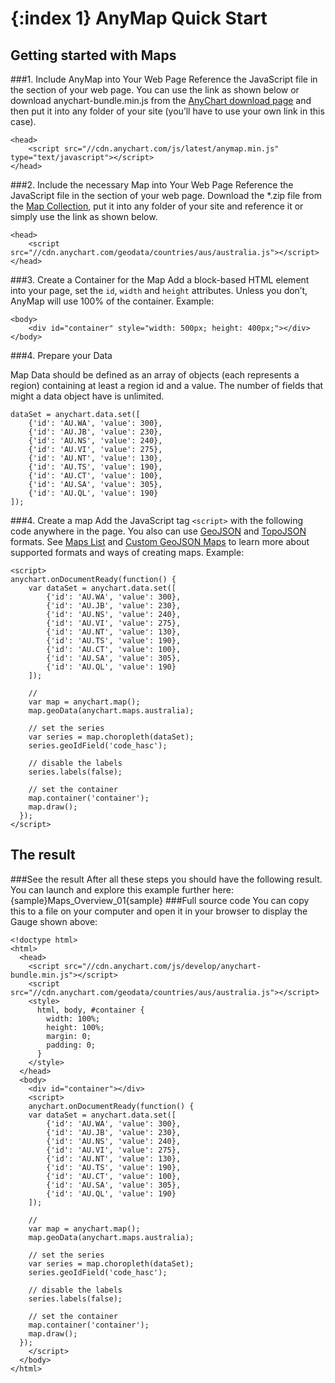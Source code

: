 {:index 1}
AnyMap Quick Start
===========
  
## Getting started with Maps
###1. Include AnyMap into Your Web Page
Reference the JavaScript file in the <head> section of your web page. You can use the link as shown below or download anychart-bundle.min.js from the [AnyChart download page](../Quick_Start/Downloading_AnyChart) and then put it into any folder of your site (you’ll have to use your own link in this case).

```
<head>
    <script src="//cdn.anychart.com/js/latest/anymap.min.js" type="text/javascript"></script> 
</head>
```

###2. Include the necessary Map into Your Web Page
Reference the JavaScript file in the <head> section of your web page.
Download the *.zip file from the [Map Collection](./Maps_List), put it into any folder of your site and reference it or simply use the link as shown below.

```
<head>
    <script src="//cdn.anychart.com/geodata/countries/aus/australia.js"></script>
</head>
```

###3. Create a Container for the Map
Add a block-based HTML element into your page, set the `id`, `width` and `height` attributes. Unless you don’t, AnyMap will use 100% of the container.
Example:
```
<body>
    <div id="container" style="width: 500px; height: 400px;"></div>
</body>
```
###4. Prepare your Data

Map Data should be defined as an array of objects (each represents a region) containing at least a region id and a value. The number of fields that might a data object have is unlimited. 

```
dataSet = anychart.data.set([
    {'id': 'AU.WA', 'value': 300},
    {'id': 'AU.JB', 'value': 230}, 
    {'id': 'AU.NS', 'value': 240}, 
    {'id': 'AU.VI', 'value': 275}, 
    {'id': 'AU.NT', 'value': 130}, 
    {'id': 'AU.TS', 'value': 190}, 
    {'id': 'AU.CT', 'value': 100}, 				 
    {'id': 'AU.SA', 'value': 305},                
    {'id': 'AU.QL', 'value': 190}                 
]);
```

###4. Create a map
Add the JavaScript tag `<script>` with the following code anywhere in the page. 
You also can use [GeoJSON](https://en.wikipedia.org/wiki/GeoJSON) and [TopoJSON](https://en.wikipedia.org/wiki/GeoJSON#TopoJSON) formats. See [Maps List](./Maps_List) and [Custom GeoJSON Maps](./Custom_GeoJson_Maps) to learn more about supported formats and ways of creating maps.
Example:

```
<script>
anychart.onDocumentReady(function() {
    var dataSet = anychart.data.set([
		{'id': 'AU.WA', 'value': 300},
		{'id': 'AU.JB', 'value': 230}, 
		{'id': 'AU.NS', 'value': 240}, 
		{'id': 'AU.VI', 'value': 275}, 
		{'id': 'AU.NT', 'value': 130}, 
		{'id': 'AU.TS', 'value': 190}, 
		{'id': 'AU.CT', 'value': 100}, 				 
		{'id': 'AU.SA', 'value': 305},                
		{'id': 'AU.QL', 'value': 190}  
    ]);

    //
    var map = anychart.map();
    map.geoData(anychart.maps.australia);

    // set the series
    var series = map.choropleth(dataSet);
    series.geoIdField('code_hasc');
	
	// disable the labels
    series.labels(false);

    // set the container
    map.container('container');
    map.draw();
  });
</script>
```
  
## The result
###See the result
After all these steps you should have the following result. You can launch and explore this example further here:
{sample}Maps\_Overview\_01{sample}
###Full source code
You can copy this to a file on your computer and open it in your browser to display the Gauge shown above:
```
<!doctype html>
<html>
  <head>
    <script src="//cdn.anychart.com/js/develop/anychart-bundle.min.js"></script>
    <script src="//cdn.anychart.com/geodata/countries/aus/australia.js"></script>
    <style>
      html, body, #container {
        width: 100%;
        height: 100%;
        margin: 0;
        padding: 0;
      }
    </style>
  </head>
  <body>
    <div id="container"></div>
    <script>
	anychart.onDocumentReady(function() {
    var dataSet = anychart.data.set([
		{'id': 'AU.WA', 'value': 300},
		{'id': 'AU.JB', 'value': 230}, 
		{'id': 'AU.NS', 'value': 240}, 
		{'id': 'AU.VI', 'value': 275}, 
		{'id': 'AU.NT', 'value': 130}, 
		{'id': 'AU.TS', 'value': 190}, 
		{'id': 'AU.CT', 'value': 100}, 				 
		{'id': 'AU.SA', 'value': 305},                
		{'id': 'AU.QL', 'value': 190}  
    ]);

    //
    var map = anychart.map();
    map.geoData(anychart.maps.australia);

    // set the series
    var series = map.choropleth(dataSet);
    series.geoIdField('code_hasc');
	
	// disable the labels
    series.labels(false);

    // set the container
    map.container('container');
    map.draw();
  });
    </script>
  </body>
</html>

```
